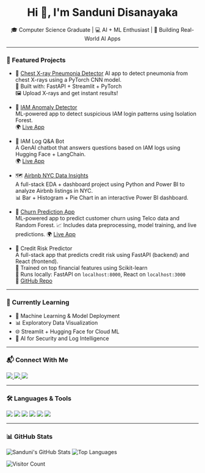 <h1 align="center">Hi 👋, I'm Sanduni Disanayaka</h1>
<p align="center">🎓 Computer Science Graduate | 💻 AI + ML Enthusiast | 🧠 Building Real-World AI Apps</p>

---

### 🚀 Featured Projects

- 🩻 [Chest X-ray Pneumonia Detector](https://github.com/SanduniDisanayakaCS/mlops-xray-app)
    AI app to detect pneumonia from chest X-rays using a PyTorch CNN model.  
   🧠 Built with: FastAPI + Streamlit + PyTorch  
   🖼️ Upload X-rays and get instant results!

- 🔐 [IAM Anomaly Detector](https://github.com/SanduniDisanayakaCS/IAM-Anomaly-Detector)  
  ML-powered app to detect suspicious IAM login patterns using Isolation Forest.  
  🌍 [Live App](https://iam-anomaly-detector-version-1.streamlit.app/)

- 📕 IAM Log Q&A Bot  
  A GenAI chatbot that answers questions based on IAM logs using Hugging Face + LangChain.  
  🌍 [Live App](https://iam-qna-frontend.vercel.app)
  
- 🗺️ [Airbnb NYC Data Insights](https://github.com/SanduniDisanayakaCS/airbnb-data-insights)  
   A full-stack EDA + dashboard project using Python and Power BI to analyze Airbnb listings in NYC.  
   📊 Bar + Histogram + Pie Chart in an interactive Power BI dashboard.

- 🔮 [ Churn Prediction App](https://github.com/SanduniDisanayakaCS/churn-prediction-api)  
ML-powered app to predict customer churn using Telco data and Random Forest.
📈 Includes data preprocessing, model training, and live predictions.
  🌍 [Live App](https://churn-prediction-api-cxkoo7ezenesva7zrr2nyd.streamlit.app/)

 - 🚦 Credit Risk Predictor  
A full-stack app that predicts credit risk using FastAPI (backend) and React (frontend).  
🧠 Trained on top financial features using Scikit-learn  
📍 Runs locally: FastAPI on `localhost:8000`, React on `localhost:3000`  
🔗 [GitHub Repo](https://github.com/SanduniDisanayakaCS/credit_risk_ml)




---

### 💼 Currently Learning

- 🤖 Machine Learning & Model Deployment
- 📊 Exploratory Data Visualization
- 🌐 Streamlit + Hugging Face for Cloud ML
- 🔐 AI for Security and Log Intelligence

---

### 📬 Connect With Me

<p align="left">
  <a href="mailto:sandunidisanayaka96@gmail.com">
    <img src="https://img.shields.io/badge/Email-%23D14836.svg?style=for-the-badge&logo=gmail&logoColor=white"/>
  </a>
  <a href="https://www.linkedin.com/in/sanduni-disanayaka-3073b1240/" target="_blank">
    <img src="https://img.shields.io/badge/LinkedIn-blue?style=for-the-badge&logo=linkedin&logoColor=white"/>
  </a>
  <a href="https://github.com/SanduniDisanayakaCS" target="_blank">
    <img src="https://img.shields.io/badge/GitHub-black?style=for-the-badge&logo=github&logoColor=white"/>
  </a>
</p>

---

### 🛠 Languages & Tools

<p align="left">
  <img src="https://img.shields.io/badge/Python-3670A0?style=for-the-badge&logo=python&logoColor=white"/>
  <img src="https://img.shields.io/badge/Streamlit-FF4B4B?style=for-the-badge&logo=streamlit&logoColor=white"/>
  <img src="https://img.shields.io/badge/HuggingFace-yellow?style=for-the-badge&logo=huggingface&logoColor=black"/>
  <img src="https://img.shields.io/badge/Jupyter-F37626?style=for-the-badge&logo=Jupyter&logoColor=white"/>
  <img src="https://img.shields.io/badge/LangChain-3E5F8A?style=for-the-badge&logo=chainlink&logoColor=white"/>
  <img src="https://img.shields.io/badge/Git-GitHub?style=for-the-badge&logo=github&logoColor=white"/>
</p>

---

### 📊 GitHub Stats

![Sanduni's GitHub Stats](https://github-readme-stats.vercel.app/api?username=SanduniDisanayakaCS&show_icons=true&theme=tokyonight)
![Top Languages](https://github-readme-stats.vercel.app/api/top-langs/?username=SanduniDisanayakaCS&layout=compact&theme=tokyonight)

![Visitor Count](https://komarev.com/ghpvc/?username=SanduniDisanayakaCS&label=Profile+Views&color=0e75b6&style=flat)
